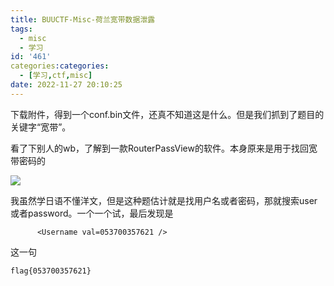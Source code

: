```yaml
---
title: BUUCTF-Misc-荷兰宽带数据泄露
tags:
  - misc
  - 学习
id: '461'
categories:categories:
  - [学习,ctf,misc]
date: 2022-11-27 20:10:25
---
```


下载附件，得到一个conf.bin文件，还真不知道这是什么。但是我们抓到了题目的关键字“宽带”。

看了下别人的wb，了解到一款RouterPassView的软件。本身原来是用于找回宽带密码的

![](https://pic.niaoluo.top/%E7%BD%91%E7%AB%99%E8%B0%83%E7%94%A8/misc%E9%9C%80%E8%A6%81/%E5%B1%8F%E5%B9%95%E6%88%AA%E5%9B%BE%202022-11-27%20200417.jpg)

我虽然学日语不懂洋文，但是这种题估计就是找用户名或者密码，那就搜索user或者password。一个一个试，最后发现是

```
      <Username val=053700357621 />
```

这一句

```
flag{053700357621}
```